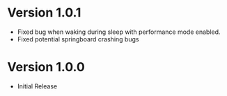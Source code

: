# Version 1.0.1

* Fixed bug when waking during sleep with performance mode enabled.
* Fixed potential springboard crashing bugs

# Version 1.0.0

* Initial Release
